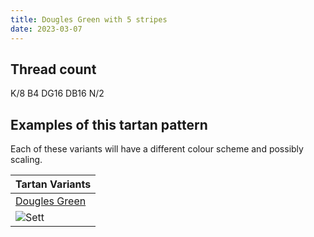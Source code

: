 ```yaml
---
title: Dougles Green with 5 stripes
date: 2023-03-07
---
```



## Thread count
K/8 B4 DG16 DB16 N/2

## Examples of this tartan pattern
Each of these variants will have a different colour scheme and possibly scaling.

| Tartan Variants |
|---------|
| [Dougles Green](/variants/k/8/b4/dg16/db16/n/2-b4367ae-db000052-dg11450d-k000000-naaaaaa/)|
|![Sett](/variants/k/8/b4/dg16/db16/n/2-b4367ae-db000052-dg11450d-k000000-naaaaaa/sett.png)|
